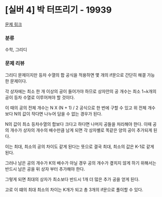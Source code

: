 # [실버 4] 박 터뜨리기 - 19939
[문제 링크](https://www.acmicpc.net/problem/19939)

### 분류
수학, 그리디

### 문제 리뷰
<p>그리디 문제이지만 등차 수열의 합 공식을 적용하면 몇 개의 if문으로 간단히 해결 가능한 문제이다.</p>
<p>각 상자에는 최소 한 개 이상의 공이 들어가야 하므로 상자안의 공 개수는 최소 1~k개의 공이 등차 수열로 이루어져야 할 것이다.</p>
<p>이 때의 공의 전체 개수는 N X (N + 1) / 2 공식으로 한 번에 구할 수 있고 위 전체 개수 보다 N의 값이 작다면 나누어 담을 수 없는 경우가 된다.</p>
<p>N의 값이 최소 등차수열의 합보다 크다고 하다면 나머지 공들을 처리해야 한다. 이때 공의 개수가 상자의 개수의 배수만큼 남게 되면 각 상자별로 똑같은 양의 공이 추가되게 된다.</p>
<p>이는 최대, 최소의 공의 차이도 같게 된다는 뜻으로 결국 최대, 최소의 값은 K-1로 같게 된다.</p>
<p>그러나 남은 공의 개수가 K의 배수가 아닐 경우 공의 개수가 곂치지 않게 하기 위해서는 반드시 남은 공을 뒤 상자 부터 추가해야 한다.</p>
<p>그렇게 되면 최대의 상자가 최소보다 반드시 1개 더 많은 추가 공을 얻게 된다.</p>
<p>고로 이 떄의 최대 최소의 차이는 K개가 되고 총 3개의 if문으로 풀이할 수 있다.</p>